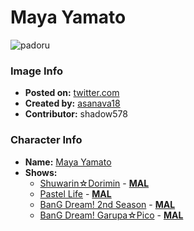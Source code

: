 # Maya Yamato

![padoru](https://raw.githubusercontent.com/shadow578/Padoru-Padoru/master/Padoru/bang-dream/bang-dream-maya-yamato.png "Maya Yamato")

### Image Info
* **Posted on:**     [twitter.com](https://twitter.com/asanava18/status/1075978864277512194)
* **Created by:**    [asanava18](https://github.com/shadow578/Padoru-Padoru/blob/master/table-of-contents/creators/asanava18.md)
* **Contributor:**   shadow578

### Character Info
* **Name:**   [Maya Yamato](https://myanimelist.net/character/157532)
* **Shows:**
  * [Shuwarin☆Dorimin](https://github.com/shadow578/Padoru-Padoru/blob/master/table-of-contents/shows/ShuwarinDorimin.md) - [__MAL__](https://myanimelist.net/anime/36919/Shuwarin☆Dorimin)
  * [Pastel Life](https://github.com/shadow578/Padoru-Padoru/blob/master/table-of-contents/shows/PastelLife.md) - [__MAL__](https://myanimelist.net/anime/37778/Pastel_Life)
  * [BanG Dream! 2nd Season](https://github.com/shadow578/Padoru-Padoru/blob/master/table-of-contents/shows/BanGDream2ndSeason.md) - [__MAL__](https://myanimelist.net/anime/37869/BanG_Dream_2nd_Season)
  * [BanG Dream! Garupa☆Pico](https://github.com/shadow578/Padoru-Padoru/blob/master/table-of-contents/shows/BanGDreamGarupaPico.md) - [__MAL__](https://myanimelist.net/anime/37873/BanG_Dream_Garupa☆Pico)


